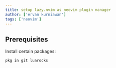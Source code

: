 ```yaml
---
title: setup lazy.nvim as neovim plugin manager
author: ['ervan kurniawan']
tags: ['neovim']
---
```


## Prerequisites
Install certain packages:
```
pkg in git luarocks
```
